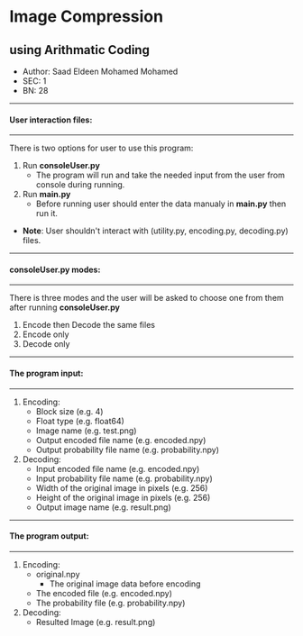 # Image Compression
## using Arithmatic Coding
- Author: Saad Eldeen Mohamed Mohamed
- SEC: 1
- BN: 28
------------
#### User interaction files:
------------
There is two options for user to use this program:
1. Run **consoleUser.py**
	- The program will run and take the needed input from the user from console during running.
2. Run **main.py**
	- Before running user should enter the data manualy in **main.py** then run it.

- **Note**: User shouldn't interact with (utility.py, encoding.py, decoding.py) files.

------------

#### **consoleUser.py** modes:
------------
There is three modes and the user will be asked to choose one from them after running **consoleUser.py**
1. Encode then Decode the same files
2. Encode only
3. Decode only
------------
#### The program input:
------------
1. Encoding:
	- Block size (e.g. 4)
	- Float type (e.g. float64)
	- Image name (e.g. test.png)
	- Output encoded file name (e.g. encoded.npy)
	- Output probability file name (e.g. probability.npy)
2. Decoding:
	- Input encoded file name (e.g. encoded.npy)
	- Input probability file name (e.g. probability.npy)
	- Width of the original image in pixels (e.g. 256)
	- Height of the original image in pixels (e.g. 256)
	- Output image name (e.g. result.png)
------------
#### The program output:
------------
1. Encoding:
	- original.npy
		- The original image data before encoding
	- The encoded file (e.g. encoded.npy)
	- The probability file (e.g. probability.npy)
2. Decoding:
	- Resulted Image (e.g. result.png)


